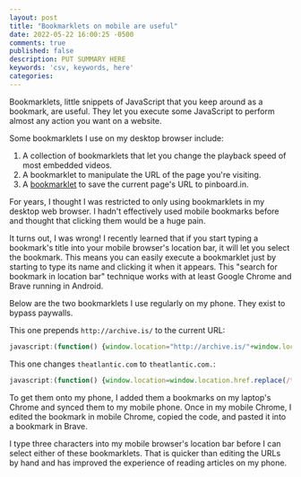 ```yaml
---
layout: post
title: "Bookmarklets on mobile are useful"
date: 2022-05-22 16:00:25 -0500
comments: true
published: false
description: PUT SUMMARY HERE 
keywords: 'csv, keywords, here'
categories: 
---
```


Bookmarklets, little snippets of JavaScript that you keep around as a bookmark, are useful.
They let you execute some JavaScript to perform almost any action you want on a website.

Some bookmarklets I use on my desktop browser include:

1. A collection of bookmarklets that let you change the playback speed of most embedded videos.
1. A bookmarklet to manipulate the URL of the page you're visiting.
1. A [bookmarklet](https://pinboard.in/howto/) to save the current page's URL to pinboard.in.

For years, I thought I was restricted to only using bookmarklets in my desktop web browser.
I hadn't effectively used mobile bookmarks before and thought that clicking them would be a huge pain.

It turns out, I was wrong!
I recently learned that if you start typing a bookmark's title into your mobile browser's location bar, it will let you select the bookmark.
This means you can easily execute a bookmarklet just by starting to type its name and clicking it when it appears.
This "search for bookmark in location bar" technique works with at least Google Chrome and Brave running in Android.

Below are the two bookmarklets I use regularly on my phone.
They exist to bypass paywalls.

This one prepends `http://archive.is/` to the current URL:

``` javascript
javascript:(function() {window.location="http://archive.is/"+window.location.toString();}())
```

This one changes `theatlantic.com` to `theatlantic.com.`:

``` javascript
javascript:(function() {window.location=window.location.href.replace(/theatlantic.com/, 'theatlantic.com.');}())
```

To get them onto my phone, I added them a bookmarks on my laptop's Chrome and synced them to my mobile phone.
Once in my mobile Chrome, I edited the bookmark in mobile Chrome, copied the code, and pasted it into a bookmark in Brave.

I type three characters into my mobile browser's location bar before I can select either of these bookmarklets.
That is quicker than editing the URLs by hand and has improved the experience of reading articles on my phone.
